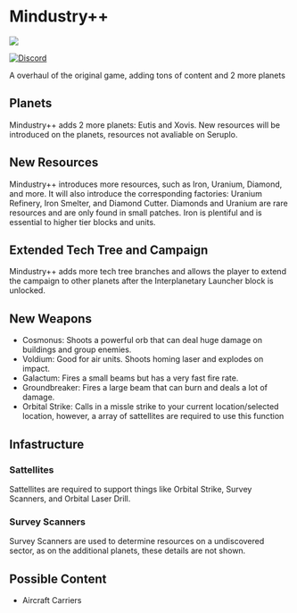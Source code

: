 # Mindustry++
![](++v2.png)

[![Discord](https://img.shields.io/discord/391020510269669376.svg?logo=discord&logoColor=white&logoWidth=20&labelColor=7289DA&label=Discord&color=17cf48)](https://discord.gg/mindustry)

A overhaul of the original game, adding tons of content and 2 more planets

## Planets
Mindustry++ adds 2 more planets: Eutis and Xovis. New resources will be introduced on the planets, resources not avaliable on Seruplo.

## New Resources
Mindustry++ introduces more resources, such as Iron, Uranium, Diamond, and more. It will also introduce the corresponding factories: Uranium Refinery, Iron Smelter, and Diamond Cutter. Diamonds and Uranium are rare resources and are only found in small patches. Iron is plentiful and is essential to higher tier blocks and units.

## Extended Tech Tree and Campaign
Mindustry++ adds more tech tree branches and allows the player to extend the campaign to other planets after the Interplanetary Launcher block is unlocked.

## New Weapons
- Cosmonus: Shoots a powerful orb that can deal huge damage on buildings and group enemies.
- Voldium: Good for air units. Shoots homing laser and explodes on impact.
- Galactum: Fires a small beams but has a very fast fire rate.
- Groundbreaker: Fires a large beam that can burn and deals a lot of damage.
- Orbital Strike: Calls in a missle strike to your current location/selected location, however, a array of sattellites are required to use this function

## Infastructure
### Sattellites
Sattellites are required to support things like Orbital Strike, Survey Scanners, and Orbital Laser Drill.

### Survey Scanners
Survey Scanners are used to determine resources on a undiscovered sector, as on the additional planets, these details are not shown.

## Possible Content
- Aircraft Carriers
